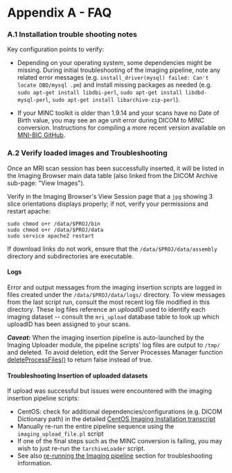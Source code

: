# Appendix A - FAQ

### A.1 Installation trouble shooting notes

Key configuration points to verify:

- Depending on your operating system, some dependencies might be missing.
    During initial troubleshooting of the imaging pipeline, note any related
    error messages (e.g. `install_driver(mysql) failed: Can't locate DBD/mysql
   .pm`) and install missing packages as needed (e.g.
   `sudo apt-get install libdbi-perl`, `sudo apt-get install libdbd-mysql-perl`,
    `sudo apt-get install libarchive-zip-perl`).

- If your MINC toolkit is older than 1.9.14 and your scans have no Date of Birth
   value, you may see an age unit error during DICOM to MINC conversion.
   Instructions for compiling a more recent version available on
   [MNI-BIC GitHub](https://github.com/BIC-MNI/minc-toolkit-v2).

### A.2 Verify loaded images and Troubleshooting

Once an MRI scan session has been successfully inserted, it will be listed in
  the Imaging Browser main data table (also linked from the DICOM Archive
  sub-page: "View Images").

Verify in the Imaging Browser's View Session page that a `jpg` showing 3 slice
  orientations displays properly; if not, verify your permissions and restart
  apache:
```
sudo chmod o+r /data/$PROJ/bin
sudo chmod o+r /data/$PROJ/data
sudo service apache2 restart
```

If download links do not work, ensure that the `/data/$PROJ/data/assembly`
  directory and subdirectories are executable.

#### Logs

Error and output messages from the imaging insertion scripts are logged in files
  created under the `/data/$PROJ/data/logs/` directory. To view messages from
  the last script run, consult the most recent log file modified in this
  directory. These log files reference an *uploadID* used to identify each
  imaging dataset -- consult the `mri_upload` database table to look up which
  uploadID has been assigned to your scans.

***Caveat:*** When the imaging insertion pipeline is auto-launched by the
  Imaging Uploader module, the pipeline scripts' log files are output to
  `/tmp/` and deleted. To avoid deletion, edit the Server Processes Manager
  function [deleteProcessFiles()](https://github.com/aces/Loris/blob/master/modules/server_processes_manager/php/AbstractServerProcess.class.inc#L521)
  to return false instead of true.

#### Troubleshooting Insertion of uploaded datasets

If upload was successful but issues were encountered with the imaging insertion
  pipeline scripts:

- CentOS: check for additional dependencies/configurations (e.g. DICOM
    Dictionary path) in the detailed
    [CentOS Imaging Installation transcript](https://github.com/aces/Loris/wiki/CentOS-Imaging-installation-transcript)
- Manually re-run the entire pipeline sequence using the 
`imaging_upload_file.pl` script
- If one of the final steps such as the MINC conversion is failing, you may
    wish to just re-run the `tarchiveLoader` script.
- See also [re-running the Imaging pipeline](#rerunning-the-imaging-pipeline)
    section for troubleshooting information.

